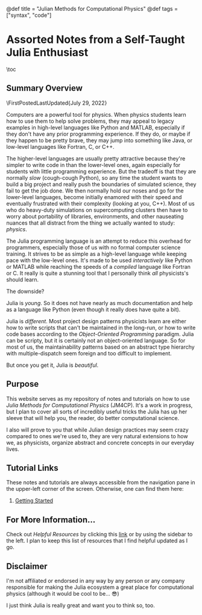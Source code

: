 @def title = "Julian Methods for Computational Physics"
@def tags = ["syntax", "code"]

# Assorted Notes from a Self-Taught Julia Enthusiast

\toc

## Summary Overview

\FirstPostedLastUpdated{July 29, 2022}

Computers are a powerful tool for physics. When physics students learn how to use them to help solve problems, they may appeal to legacy examples in high-level languages like Python and MATLAB, especially if they don't have any prior programming experience. If they do, or maybe if they happen to be pretty brave, they may jump into something like Java, or low-level languages like Fortran, C, or C++.

The higher-level languages are usually pretty attractive because they're simpler to write code in than the lower-level ones, again especially for students with little programming experience. But the tradeoff is that they are normally _slow_ (cough-cough Python), so any time the student wants to build a big project and really push the boundaries of simulated science, they fail to get the job done. We then normally hold our noses and go for the lower-level languages, become initially enamored with their speed and eventually frustrated with their complexity (looking at you, C++). Most of us who do heavy-duty simulations on supercomputing clusters then have to worry about portability of libraries, environments, and other nauseating nuances that all distract from the thing we actually wanted to study: _physics_.

The Julia programming language is an attempt to reduce this overhead for programmers, especially those of us with no formal computer science training. It strives to be as simple as a high-level language while keeping pace with the low-level ones. It's made to be used _interactively_ like Python or MATLAB while reaching the speeds of a _compiled_ language like Fortran or C. It really is quite a stunning tool that I personally think _all_ physicists's should learn.

The downside?

Julia is _young_. So it does not have nearly as much documentation and help as a language like Python (even though it really does have quite a bit).

Julia is _different_. Most project design patterns physicists learn are either how to write scripts that can't be maintained in the long-run, or how to write code bases according to the _Object-Oriented Programming_ paradigm. Julia can be scripty, but it is certainly not an object-oriented language. So for most of us, the maintainability patterns based on an abstract type hierarchy with multiple-dispatch seem foreign and too difficult to implement.

But once you get it, Julia is _beautiful_.

## Purpose

This website serves as my repository of notes and tutorials on how to use _Julia Methods for Computational Physics_ (JM4CP). It's a work in progress, but I plan to cover all sorts of incredibly useful tricks the Julia has up her sleeve that will help you, the reader, do better computational science. 

I also will prove to you that while Julian design practices may seem crazy compared to ones we're used to, they are very natural extensions to how we, as physicists, organize abstract and concrete concepts in our everyday lives.

## Tutorial Links

These notes and tutorials are always accessible from the navigation pane in the upper-left corner of the screen. Otherwise, one can find them here:

1. [Getting Started](/pages/GettingStarted/gettingstarted)

## For More Information...

Check out _Helpful Resources_ by clicking this [link](/pages/helpful_resources) or by using the sidebar to the left. I plan to keep this list of resources that I find helpful updated as I go.

## Disclaimer

I'm not affiliated or endorsed in any way by any person or any company responsible for making the Julia ecosystem a great place for computational physics (although it would be cool to be... :sunglasses:)

I just think Julia is really great and want you to think so, too.